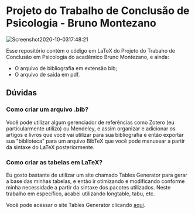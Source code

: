 # Projeto do Trabalho de Conclusão de Psicologia - Bruno Montezano

![Screenshot2020-10-0317:48:21](https://user-images.githubusercontent.com/65104127/95001476-bedd1c00-05a0-11eb-937e-066c32c2babb.png)

Esse repositório contém o código em LaTeX do Projeto do Trabaho de Conclusão em Psicologia do acadêmico Bruno Montezano, e ainda:

- O arquivo de bibliografia em extensão bib;
- O arquivo de saída em pdf.

## Dúvidas

### Como criar um arquivo .bib?

Você pode utilizar algum gerenciador de referências como Zotero (eu particularmente utilizo)
ou Mendeley, e assim organizar e adicionar os artigos e livros que você vai utilizar para sua
bibliografia e então exportar sua "biblioteca" para um arquivo BibTeX que você pode manusear
a partir da sintaxe do LaTeX posteriormente.

### Como criar as tabelas em LaTeX?

Eu gosto bastante de utilizar um site chamado Tables Generator para gerar a base das minhas
tabelas, e então ir otimizando e modificando conforme minha necessidade a partir da sintaxe
dos pacotes utilizados. Neste trabalho em específico, acabei utilizando longtable, tabu, etc.

Você pode acessar o site Tables Generator clicando [aqui](https://www.tablesgenerator.com/).

